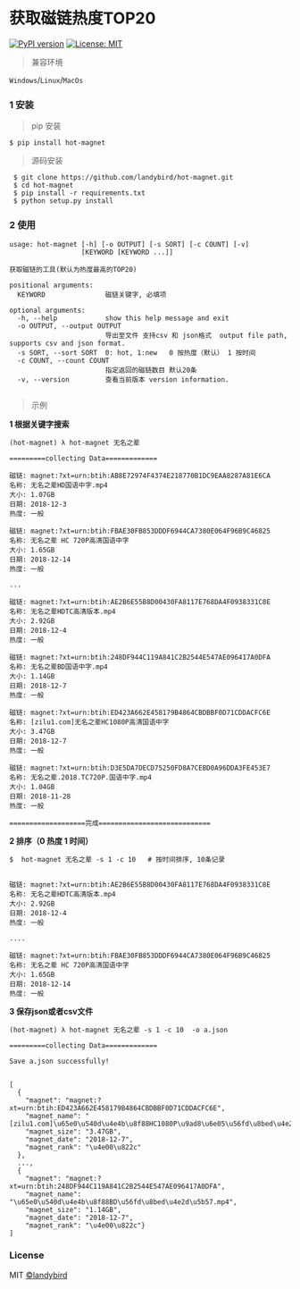 # 获取磁链热度TOP20

[![PyPI version](https://badge.fury.io/py/hot-magnet.svg)](https://pypi.org/project/hot-magnet/) [![License: MIT](https://img.shields.io/badge/License-MIT-yellow.svg)](https://opensource.org/licenses/MIT)


> 兼容环境

`Windows`/`Linux`/`MacOs`


### 1 安装

> pip 安装
```
$ pip install hot-magnet
```

> 源码安装
```
 $ git clone https://github.com/landybird/hot-magnet.git
 $ cd hot-magnet
 $ pip install -r requirements.txt
 $ python setup.py install
 ```


### 2 使用
```
usage: hot-magnet [-h] [-o OUTPUT] [-s SORT] [-c COUNT] [-v]
                  [KEYWORD [KEYWORD ...]]

获取磁链的工具(默认为热度最高的TOP20)

positional arguments:
  KEYWORD               磁链关键字, 必填项

optional arguments:
  -h, --help            show this help message and exit
  -o OUTPUT, --output OUTPUT
                        导出至文件 支持csv 和 json格式  output file path, supports csv and json format.
  -s SORT, --sort SORT  0: hot, 1:new   0 按热度（默认） 1 按时间
  -c COUNT, --count COUNT
                        指定返回的磁链数目 默认20条
  -v, --version         查看当前版本 version information.
  
  ```


> 示例


**1 根据关键字搜索**

```
(hot-magnet) λ hot-magnet 无名之辈

=========collecting Data=============

磁链: magnet:?xt=urn:btih:AB8E72974F4374E218770B1DC9EAA8287A81E6CA
名称: 无名之辈HD国语中字.mp4
大小: 1.07GB
日期: 2018-12-3
热度: 一般

磁链: magnet:?xt=urn:btih:FBAE30FB853DDDF6944CA7380E064F96B9C46825
名称: 无名之辈 HC 720P高清国语中字
大小: 1.65GB
日期: 2018-12-14
热度: 一般

...

磁链: magnet:?xt=urn:btih:AE2B6E55B8D00430FA8117E768DA4F0938331C8E
名称: 无名之辈HDTC高清版本.mp4
大小: 2.92GB
日期: 2018-12-4
热度: 一般

磁链: magnet:?xt=urn:btih:248DF944C119A841C2B2544E547AE096417A0DFA
名称: 无名之辈BD国语中字.mp4
大小: 1.14GB
日期: 2018-12-7
热度: 一般

磁链: magnet:?xt=urn:btih:ED423A662E458179B4864CBDBBF0D71CDDACFC6E
名称: [zilu1.com]无名之辈HC1080P高清国语中字
大小: 3.47GB
日期: 2018-12-7
热度: 一般

磁链: magnet:?xt=urn:btih:D3E5DA7DECD75250FD8A7CEBD0A96DDA3FE453E7
名称: 无名之辈.2018.TC720P.国语中字.mp4
大小: 1.04GB
日期: 2018-11-28
热度: 一般

===================完成============================
```


**2 排序（0 热度 1 时间）**

```
$  hot-magnet 无名之辈 -s 1 -c 10   # 按时间排序, 10条记录


磁链: magnet:?xt=urn:btih:AE2B6E55B8D00430FA8117E768DA4F0938331C8E
名称: 无名之辈HDTC高清版本.mp4
大小: 2.92GB
日期: 2018-12-4
热度: 一般

....

磁链: magnet:?xt=urn:btih:FBAE30FB853DDDF6944CA7380E064F96B9C46825
名称: 无名之辈 HC 720P高清国语中字
大小: 1.65GB
日期: 2018-12-14
热度: 一般

```

**3 保存json或者csv文件**

```
(hot-magnet) λ hot-magnet 无名之辈 -s 1 -c 10  -o a.json

=========collecting Data=============

Save a.json successfully!


[
  {
    "magnet": "magnet:?xt=urn:btih:ED423A662E458179B4864CBDBBF0D71CDDACFC6E",
    "magnet_name": "[zilu1.com]\u65e0\u540d\u4e4b\u8f88HC1080P\u9ad8\u6e05\u56fd\u8bed\u4e2d\u5b57",
    "magnet_size": "3.47GB",
    "magnet_date": "2018-12-7",
    "magnet_rank": "\u4e00\u822c"
  },
  ...,
  {
    "magnet": "magnet:?xt=urn:btih:248DF944C119A841C2B2544E547AE096417A0DFA",
    "magnet_name": "\u65e0\u540d\u4e4b\u8f88BD\u56fd\u8bed\u4e2d\u5b57.mp4",
    "magnet_size": "1.14GB",
    "magnet_date": "2018-12-7",
    "magnet_rank": "\u4e00\u822c"}
]

```


### License

MIT [©landybird](https://github.com/landybird)

